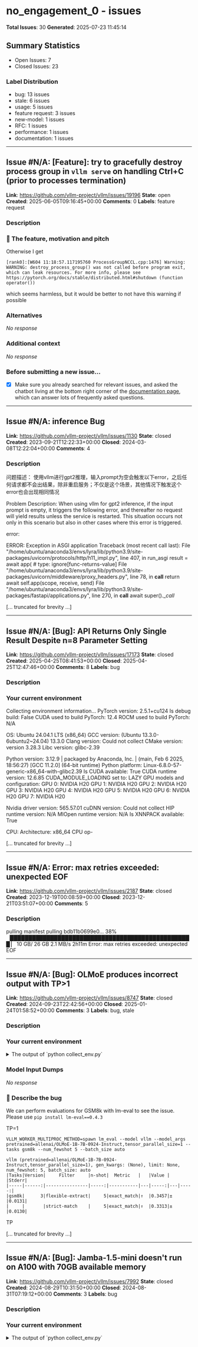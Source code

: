 # no_engagement_0 - issues

**Total Issues**: 30
**Generated**: 2025-07-23 11:45:14

## Summary Statistics

- Open Issues: 7
- Closed Issues: 23

### Label Distribution

- bug: 13 issues
- stale: 6 issues
- usage: 5 issues
- feature request: 3 issues
- new-model: 1 issues
- RFC: 1 issues
- performance: 1 issues
- documentation: 1 issues

---

## Issue #N/A: [Feature]: try to gracefully destroy process group in `vllm serve` on handling Ctrl+C (prior to processes termination)

**Link**: https://github.com/vllm-project/vllm/issues/19196
**State**: open
**Created**: 2025-06-05T09:16:45+00:00
**Comments**: 0
**Labels**: feature request

### Description

### 🚀 The feature, motivation and pitch

Otherwise I get 
```
[rank0]:[W604 11:18:57.117195760 ProcessGroupNCCL.cpp:1476] Warning: WARNING: destroy_process_group() was not called before program exit, which can leak resources. For more info, please see https://pytorch.org/docs/stable/distributed.html#shutdown (function operator())
```

which seems harmless, but it would be better to not have this warning if possible

### Alternatives

_No response_

### Additional context

_No response_

### Before submitting a new issue...

- [x] Make sure you already searched for relevant issues, and asked the chatbot living at the bottom right corner of the [documentation page](https://docs.vllm.ai/en/latest/), which can answer lots of frequently asked questions.

---

## Issue #N/A: inference Bug

**Link**: https://github.com/vllm-project/vllm/issues/1130
**State**: closed
**Created**: 2023-09-21T12:22:33+00:00
**Closed**: 2024-03-08T12:22:04+00:00
**Comments**: 4

### Description

问题描述：
使用vllm进行gpt2推理，输入prompt为空会触发以下error，之后任何请求都不会出结果，除非重启服务；不仅是这个场景，其他情况下触发这个error也会出现相同情况

Problem Description:
When using vllm for gpt2 inference, if the input prompt is empty, it triggers the following error, and thereafter no request will yield results unless the service is restarted. This situation occurs not only in this scenario but also in other cases where this error is triggered.

error:

ERROR:    Exception in ASGI application
Traceback (most recent call last):
  File "/home/ubuntu/anaconda3/envs/lyra/lib/python3.9/site-packages/uvicorn/protocols/http/h11_impl.py", line 407, in run_asgi
    result = await app(  # type: ignore[func-returns-value]
  File "/home/ubuntu/anaconda3/envs/lyra/lib/python3.9/site-packages/uvicorn/middleware/proxy_headers.py", line 78, in __call__
    return await self.app(scope, receive, send)
  File "/home/ubuntu/anaconda3/envs/lyra/lib/python3.9/site-packages/fastapi/applications.py", line 270, in __call__
    await super().__call_

[... truncated for brevity ...]

---

## Issue #N/A: [Bug]: API Returns Only Single Result Despite n=8 Parameter Setting

**Link**: https://github.com/vllm-project/vllm/issues/17173
**State**: closed
**Created**: 2025-04-25T08:41:53+00:00
**Closed**: 2025-04-25T12:47:46+00:00
**Comments**: 8
**Labels**: bug

### Description

### Your current environment

Collecting environment information...
PyTorch version: 2.5.1+cu124
Is debug build: False
CUDA used to build PyTorch: 12.4
ROCM used to build PyTorch: N/A

OS: Ubuntu 24.04.1 LTS (x86_64)
GCC version: (Ubuntu 13.3.0-6ubuntu2~24.04) 13.3.0
Clang version: Could not collect
CMake version: version 3.28.3
Libc version: glibc-2.39

Python version: 3.12.9 | packaged by Anaconda, Inc. | (main, Feb  6 2025, 18:56:27) [GCC 11.2.0] (64-bit runtime)
Python platform: Linux-6.8.0-57-generic-x86_64-with-glibc2.39
Is CUDA available: True
CUDA runtime version: 12.6.85
CUDA_MODULE_LOADING set to: LAZY
GPU models and configuration: 
GPU 0: NVIDIA H20
GPU 1: NVIDIA H20
GPU 2: NVIDIA H20
GPU 3: NVIDIA H20
GPU 4: NVIDIA H20
GPU 5: NVIDIA H20
GPU 6: NVIDIA H20
GPU 7: NVIDIA H20

Nvidia driver version: 565.57.01
cuDNN version: Could not collect
HIP runtime version: N/A
MIOpen runtime version: N/A
Is XNNPACK available: True

CPU:
Architecture:                         x86_64
CPU op-

[... truncated for brevity ...]

---

## Issue #N/A: Error: max retries exceeded: unexpected EOF

**Link**: https://github.com/vllm-project/vllm/issues/2187
**State**: closed
**Created**: 2023-12-19T00:08:59+00:00
**Closed**: 2023-12-21T03:51:07+00:00
**Comments**: 5

### Description

pulling manifest 
pulling bdb11b0699e0...  38% ▕██████████████████████████████████████████████████                                                                                   ▏  10 GB/ 26 GB  2.1 MB/s   2h11m
Error: max retries exceeded: unexpected EOF

---

## Issue #N/A: [Bug]: OLMoE produces incorrect output with TP>1

**Link**: https://github.com/vllm-project/vllm/issues/8747
**State**: closed
**Created**: 2024-09-23T22:42:56+00:00
**Closed**: 2025-01-24T01:58:52+00:00
**Comments**: 3
**Labels**: bug, stale

### Description

### Your current environment

<details>
<summary>The output of `python collect_env.py`</summary>

```text
Your output of `python collect_env.py` here
```

</details>


### Model Input Dumps

_No response_

### 🐛 Describe the bug

We can perform evaluations for GSM8k with lm-eval to see the issue. Please use `pip install lm-eval==0.4.3`

TP=1
```
VLLM_WORKER_MULTIPROC_METHOD=spawn lm_eval --model vllm --model_args pretrained=allenai/OLMoE-1B-7B-0924-Instruct,tensor_parallel_size=1 --tasks gsm8k --num_fewshot 5 --batch_size auto

vllm (pretrained=allenai/OLMoE-1B-7B-0924-Instruct,tensor_parallel_size=1), gen_kwargs: (None), limit: None, num_fewshot: 5, batch_size: auto
|Tasks|Version|     Filter     |n-shot|  Metric   |   |Value |   |Stderr|
|-----|------:|----------------|-----:|-----------|---|-----:|---|-----:|
|gsm8k|      3|flexible-extract|     5|exact_match|↑  |0.3457|±  |0.0131|
|     |       |strict-match    |     5|exact_match|↑  |0.3313|±  |0.0130|
```

TP

[... truncated for brevity ...]

---

## Issue #N/A: [Bug]: Jamba-1.5-mini doesn't run on A100 with 70GB available memory

**Link**: https://github.com/vllm-project/vllm/issues/7992
**State**: closed
**Created**: 2024-08-29T10:31:50+00:00
**Closed**: 2024-08-31T07:19:12+00:00
**Comments**: 3
**Labels**: bug

### Description

### Your current environment

<details>
<summary>The output of `python collect_env.py`</summary>

```text
Collecting environment information...
WARNING 08-29 10:29:48 cuda.py:22] You are using a deprecated `pynvml` package. Please install `nvidia-ml-py` instead, and make sure to uninstall `pynvml`. When both of them are installed, `pynvml` will take precedence and cause errors. See https://pypi.org/project/pynvml for more information.
PyTorch version: 2.4.0+cu121
Is debug build: False
CUDA used to build PyTorch: 12.1
ROCM used to build PyTorch: N/A

OS: Ubuntu 20.04.6 LTS (x86_64)
GCC version: (Ubuntu 9.4.0-1ubuntu1~20.04.2) 9.4.0
Clang version: Could not collect
CMake version: version 3.29.3
Libc version: glibc-2.31

Python version: 3.11.9 (main, Apr 19 2024, 16:48:06) [GCC 11.2.0] (64-bit runtime)
Python platform: Linux-5.15.0-1068-azure-x86_64-with-glibc2.31
Is CUDA available: True
CUDA runtime version: 12.4.131
CUDA_MODULE_LOADING set to: LAZY
GPU models and c

[... truncated for brevity ...]

---

## Issue #N/A: [Usage]: Why AWQ quantization does not support expert parallelism?

**Link**: https://github.com/vllm-project/vllm/issues/15760
**State**: open
**Created**: 2025-03-30T03:18:28+00:00
**Comments**: 1
**Labels**: usage, stale

### Description

### Your current environment

PyTorch version: 2.6.0+cu124
Is debug build: False
CUDA used to build PyTorch: 12.4
ROCM used to build PyTorch: N/A

OS: Ubuntu 22.04.3 LTS (x86_64)
GCC version: (Ubuntu 11.4.0-1ubuntu1~22.04) 11.4.0
Clang version: Could not collect
CMake version: version 3.26.0
Libc version: glibc-2.35

Python version: 3.12.9 | packaged by Anaconda, Inc. | (main, Feb  6 2025, 18:56:27) [GCC 11.2.0] (64-bit runtime)
Python platform: Linux-6.2.0-39-generic-x86_64-with-glibc2.35
Is CUDA available: True
CUDA runtime version: 12.4.99
CUDA_MODULE_LOADING set to: LAZY
GPU models and configuration: 
GPU 0: NVIDIA A40
GPU 1: NVIDIA A40

Nvidia driver version: 560.35.03


### How would you like to use vllm

I want to run Deepseek-V3-AWQ with expert parallelism, but I get a error saying " Expert fused Parallelism is not supported for Marlin MoE method". I want to know whether awq can achieve expert parallelism under the current vllm architecture.
"


### Before submitting a new issu

[... truncated for brevity ...]

---

## Issue #N/A: Understanding about LLM class from vllm

**Link**: https://github.com/vllm-project/vllm/issues/2380
**State**: closed
**Created**: 2024-01-08T10:26:43+00:00
**Closed**: 2024-04-03T15:43:34+00:00
**Comments**: 1

### Description

is LLM class from vllm is asynchronous by nature ?
why am i asking this from the [slides](https://docs.google.com/presentation/d/1QL-XPFXiFpDBh86DbEegFXBXFXjix4v032GhShbKf3s/edit#slide=id.g24ad94a0065_0_84) on the first meetup  it has mentioned that llm is synchronous rather api_server and openai_server are asynchronous ?

if that is true ,how to call the llm model asynchronously ?

correct me if i am wrong !
TIA

---

## Issue #N/A: Where does the default number 43328 of KV cache come from and How can I change it?

**Link**: https://github.com/vllm-project/vllm/issues/11391
**State**: closed
**Created**: 2024-12-21T06:11:52+00:00
**Closed**: 2025-04-21T02:10:11+00:00
**Comments**: 2
**Labels**: usage, stale

### Description

### Your current environment

```text
The output of `python collect_env.py`
```
Not an technical issue, not related to environment.

### How would you like to use vllm

I have encountered "The model's max seq len (56000) is larger than the maximum number of tokens that can be stored in KV cache (43328)" numerous times. Although it can be solved by setting a smaller --max-model-len parameter, it's actually an issue when you really want to set a large --max-model-len for a large context. What makes it more complicated is that the KV cache number changes automatically when we set different --max-model-len. My question is: 1) can we change the size of KV cache? 2) how? 3) Anyway for us user to manage the KV cache issue more directly?

Thanks
George


### Before submitting a new issue...

- [X] Make sure you already searched for relevant issues, and asked the chatbot living at the bottom right corner of the [documentation page](https://docs.vllm.ai/en/latest/), which can answer lots 

[... truncated for brevity ...]

---

## Issue #N/A: [Bug]: Could not `pip install vllm` inside dockerfile after certain commit in `main` branch

**Link**: https://github.com/vllm-project/vllm/issues/9226
**State**: closed
**Created**: 2024-10-10T05:47:12+00:00
**Closed**: 2024-10-11T19:57:40+00:00
**Comments**: 6
**Labels**: bug

### Description

### Your current environment

<details>
<summary>The output of `python collect_env.py`</summary>

```text
Collecting environment information...
PyTorch version: 2.4.0
Is debug build: False
CUDA used to build PyTorch: 12.1
ROCM used to build PyTorch: N/A

OS: Ubuntu 22.04.3 LTS (x86_64)
GCC version: (Ubuntu 11.4.0-1ubuntu1~22.04) 11.4.0
Clang version: Could not collect
CMake version: version 3.26.4
Libc version: glibc-2.35

Python version: 3.11.9 (main, Apr 19 2024, 16:48:06) [GCC 11.2.0] (64-bit runtime)
Python platform: Linux-5.15.25-051525-generic-x86_64-with-glibc2.35
Is CUDA available: True
CUDA runtime version: 12.1.105
CUDA_MODULE_LOADING set to: LAZY
GPU models and configuration:
GPU 0: NVIDIA GeForce RTX 4090
GPU 1: NVIDIA GeForce RTX 4090

Nvidia driver version: 545.23.08
cuDNN version: Could not collect
HIP runtime version: N/A
MIOpen runtime version: N/A
Is XNNPACK available: True

CPU:
Architecture:                    x86_64
CPU op-mode(s)

[... truncated for brevity ...]

---

## Issue #N/A: H800 support

**Link**: https://github.com/vllm-project/vllm/issues/1143
**State**: closed
**Created**: 2023-09-22T09:30:51+00:00
**Closed**: 2024-03-08T12:24:17+00:00
**Comments**: 2

### Description

does vllm compatible with the gpu of H800

---

## Issue #N/A: [Usage]: The results of the model depend on the number of GPUs.

**Link**: https://github.com/vllm-project/vllm/issues/7645
**State**: closed
**Created**: 2024-08-19T05:08:51+00:00
**Closed**: 2024-12-19T02:04:30+00:00
**Comments**: 4
**Labels**: usage, stale

### Description

### Your current environment

**package version**
- vllm: 0.2.6
- python: 3.9

**Phenomenon**
- The output of the same model is different when using only one gpu and two.
- the same environment
- the same arguments

### How would you like to use vllm

I would like to get the same result even if the number of gpu is used differently when referring using vLLM.
The code I used is as follows.

```python
payload = json.dumps({
  "model_name": model_name,
  "prompt": output_ex['model_input'],
  "max_tokens": 1024,
  "stream": False,
  "top_p": 0.9,
  "temperature": 0.01,
  "presence_penalty": 1.0,
  "stop_token_ids": [2],
  "best_of": 1
})

headers = {
'Content-Type': 'application/json'
}

response = requests.request("POST", url, headers=headers, data=payload)
```
<br><br>

- when using only one gpu
  - output: "" (=empty)
- when using twon gpu
  - output: "No answer found."

<br><br>

Has anyone experienced a phenomenon like me where the output comes ou

[... truncated for brevity ...]

---

## Issue #N/A: [Bug]: Speculative Decoding + FlashInfer + benchmark_serving.py TransferEncodingError ISSUE

**Link**: https://github.com/vllm-project/vllm/issues/6885
**State**: closed
**Created**: 2024-07-29T04:41:40+00:00
**Closed**: 2024-08-05T15:05:06+00:00
**Comments**: 3
**Labels**: bug

### Description

### Your current environment

Collecting environment information...
PyTorch version: 2.3.1+cu121
Is debug build: False
CUDA used to build PyTorch: 12.1
ROCM used to build PyTorch: N/A

OS: Ubuntu 22.04.4 LTS (x86_64)
GCC version: (Ubuntu 11.4.0-1ubuntu1~22.04) 11.4.0
Clang version: Could not collect
CMake version: version 3.30.1
Libc version: glibc-2.35

Python version: 3.10.12 (main, Nov 20 2023, 15:14:05) [GCC 11.4.0] (64-bit runtime)
Python platform: Linux-5.15.0-72-generic-x86_64-with-glibc2.35
Is CUDA available: True
CUDA runtime version: 12.5.40
CUDA_MODULE_LOADING set to: LAZY
GPU models and configuration: GPU 0: NVIDIA A100-SXM4-80GB
Nvidia driver version: 535.183.01
cuDNN version: Probably one of the following:
/usr/lib/x86_64-linux-gnu/libcudnn.so.9.1.0
/usr/lib/x86_64-linux-gnu/libcudnn_adv.so.9.1.0
/usr/lib/x86_64-linux-gnu/libcudnn_cnn.so.9.1.0
/usr/lib/x86_64-linux-gnu/libcudnn_engines_precompiled.so.9.1.0
/usr/lib/x86_64-linux-gnu/libcudnn_engin

[... truncated for brevity ...]

---

## Issue #N/A: [Feature]: vLLM DP=2 didn't speed up the training as low batch size.

**Link**: https://github.com/vllm-project/vllm/issues/17129
**State**: closed
**Created**: 2025-04-24T17:54:11+00:00
**Closed**: 2025-04-24T19:02:17+00:00
**Comments**: 5
**Labels**: feature request

### Description

### 🚀 The feature, motivation and pitch

Hi team,

First of all, thanks for the recent efforts, especially to @qgallouedec, for supporting the new `data_parallel_size` feature in vLLM. I tested the `vllm-serve-dp` branch with `data_parallel_size=2`, and confirmed that it launches two processes for rollouts as expected. Great work!

However, **the speedup of having `data_parallel_size=2` isn't quite as significant as I hoped**. In my previous setup using a single GPU, I was achieving around 4000–6000 toks/s generation. With `data_parallel_size=2`, this drops to only 1000–1200 tokens/s per process, which results in an overall slower or comparable throughput.

It seems that the GPUs may be underutilized, possibly waiting on input (prompts/questions) to arrive. I suspect the issue could be mitigated by **allowing larger batch sizes for generation in the vLLM server, while keeping a smaller batch size for gradient calculations to avoid OOM errors.**

I’m reporting this primarily for visibil

[... truncated for brevity ...]

---

## Issue #N/A: [Bug]: AMD Instinct MI210 + vllm fail to run deepseek-r1-awq model, any solutions please? Is there any other deepseek-r1-671b models that can run succesfully on AMD Instinct MI210 + vllm? Thanks!

**Link**: https://github.com/vllm-project/vllm/issues/16386
**State**: open
**Created**: 2025-04-10T03:42:15+00:00
**Comments**: 1
**Labels**: bug

### Description

### Your current environment

<details>
<summary>The output of `python collect_env.py`</summary>

```text
INFO 04-10 03:25:29 [__init__.py:207] Automatically detected platform rocm.
Collecting environment information...
PyTorch version: 2.7.0a0+git6c0e746
Is debug build: False
CUDA used to build PyTorch: N/A
ROCM used to build PyTorch: 6.3.42133-1b9c17779

OS: Ubuntu 22.04.5 LTS (x86_64)
GCC version: (Ubuntu 11.4.0-1ubuntu1~22.04) 11.4.0
Clang version: 18.0.0git (https://github.com/RadeonOpenCompute/llvm-project roc-6.3.1 24491 1e0fda770a2079fbd71e4b70974d74f62fd3af10)
CMake version: version 3.31.4
Libc version: glibc-2.35

Python version: 3.12.9 (main, Feb  5 2025, 08:49:00) [GCC 11.4.0] (64-bit runtime)
Python platform: Linux-5.15.0-136-generic-x86_64-with-glibc2.35
Is CUDA available: True
CUDA runtime version: Could not collect
CUDA_MODULE_LOADING set to: LAZY
GPU models and configuration: AMD Instinct MI210 (gfx90a:sramecc+:xnack-)
Nvidia driver version: Could not collect
cuDNN ver

[... truncated for brevity ...]

---

## Issue #N/A: [Bug]: Failed to run docker vllm-cpu-env arm docker on MacOS

**Link**: https://github.com/vllm-project/vllm/issues/11266
**State**: closed
**Created**: 2024-12-17T18:51:42+00:00
**Closed**: 2024-12-18T16:05:04+00:00
**Comments**: 4
**Labels**: bug

### Description

### Your current environment

<details>
<summary>The output of `python collect_env.py`</summary>

```text
Your output of `python collect_env.py` here
```

</details>


### Model Input Dumps

_No response_

### 🐛 Describe the bug

After building Docker Images with [Dockerfile.arm](https://docs.vllm.ai/en/latest/getting_started/arm-installation.html), it built successfully but when attempts to run `docker run -it \
             --rm \
             --network=host \
             vllm-cpu-env --device="cpu" --disable_async_output_proc --enforce-eager --model=Qwen/Qwen2.5-1.5B-Instruct --dtype=float16`. it gets error in :
`File "/usr/local/lib/python3.10/dist-packages/vllm/utils.py", line 1639, in resolve_obj_by_qualname
    module_name, obj_name = qualname.rsplit(".", 1)
`
I am running on MacStudio Ultra and env is collected by building `Dockerfile.arm` file by executing `docker build -f Dockerfile.arm -t vllm-cpu-env --shm-size=4g .`

### Before submitting a new issue...

- 

[... truncated for brevity ...]

---

## Issue #N/A: [New Model]: CohereForCausalLM Support request 

**Link**: https://github.com/vllm-project/vllm/issues/3546
**State**: closed
**Created**: 2024-03-21T06:11:59+00:00
**Closed**: 2024-03-21T06:17:40+00:00
**Comments**: 1
**Labels**: new-model

### Description

### The model to consider.

ValueError: Model architectures ['CohereForCausalLM'] are not supported for now

![1711001492046](https://github.com/vllm-project/vllm/assets/7098003/c9f431ec-bb69-4903-9bdd-0073fef03ade)


### The closest model vllm already supports.

_No response_

### What's your difficulty of supporting the model you want?

_No response_

---

## Issue #N/A: Running multiple cards in parallel is slower(nearly twice) than a single card

**Link**: https://github.com/vllm-project/vllm/issues/935
**State**: closed
**Created**: 2023-09-03T02:40:06+00:00
**Closed**: 2024-03-08T11:13:14+00:00
**Comments**: 2

### Description

Hi, when I am running four A100 with parameter tensor_parallel_size is 4 in parallel, I found that the speed  is slower(nearly twice) than a single card. can you explain what causes this and how to solve it. Thank you.

---

## Issue #N/A: [Bug]: Model architectures ['LlavaForConditionalGeneration'] are not supported for now.

**Link**: https://github.com/vllm-project/vllm/issues/9377
**State**: closed
**Created**: 2024-10-15T15:26:44+00:00
**Closed**: 2024-10-16T08:47:29+00:00
**Comments**: 11
**Labels**: bug

### Description

### Your current environment

<details>
<summary>The output of `python collect_env.py`</summary>

```text
WARNING 10-15 15:24:09 cuda.py:22] You are using a deprecated `pynvml` package. Please install `nvidia-ml-py` instead, and make sure to uninstall `pynvml`. When both of them are installed, `pynvml` will take precedence and cause errors. See https://pypi.org/project/pynvml for more information.
Warning: Your installation of OpenCV appears to be broken: module 'cv2.dnn' has no attribute 'DictValue'.Please follow the instructions at https://github.com/opencv/opencv-python/issues/884 to correct your environment. The import of cv2 has been skipped.
PyTorch version: 2.4.0+cu121
Is debug build: False
CUDA used to build PyTorch: 12.1
ROCM used to build PyTorch: N/A

OS: Ubuntu 22.04.4 LTS (x86_64)
GCC version: (Ubuntu 11.4.0-1ubuntu1~22.04) 11.4.0
Clang version: Could not collect
CMake version: version 3.30.2
Libc version: glibc-2.35

Python version: 3.10.12 (main, Jul 29 

[... truncated for brevity ...]

---

## Issue #N/A: [Bug]: Qwen2.5-Math-RM-72B Online Inference Fails

**Link**: https://github.com/vllm-project/vllm/issues/11446
**State**: closed
**Created**: 2024-12-24T03:05:09+00:00
**Closed**: 2024-12-24T09:54:31+00:00
**Comments**: 5
**Labels**: bug

### Description

### Your current environment

<details>
<summary>The output of `python collect_env.py`</summary>

```text
Collecting environment information...
PyTorch version: 2.5.1+cu124
Is debug build: False
CUDA used to build PyTorch: 12.4
ROCM used to build PyTorch: N/A

OS: Ubuntu 22.04.5 LTS (x86_64)
GCC version: (Ubuntu 11.4.0-1ubuntu1~22.04) 11.4.0
Clang version: 14.0.0-1ubuntu1.1
CMake version: Could not collect
Libc version: glibc-2.35

Python version: 3.10.12 (main, Nov  6 2024, 20:22:13) [GCC 11.4.0] (64-bit runtime)
Python platform: Linux-6.5.0-1025-gcp-x86_64-with-glibc2.35
Is CUDA available: True
CUDA runtime version: 12.4.131
CUDA_MODULE_LOADING set to: LAZY
GPU models and configuration: 
GPU 0: NVIDIA H100 80GB HBM3
GPU 1: NVIDIA H100 80GB HBM3
GPU 2: NVIDIA H100 80GB HBM3
GPU 3: NVIDIA H100 80GB HBM3
GPU 4: NVIDIA H100 80GB HBM3
GPU 5: NVIDIA H100 80GB HBM3
GPU 6: NVIDIA H100 80GB HBM3
GPU 7: NVIDIA H100 80GB HBM3

Nvidia driver version: 550.90.07
c

[... truncated for brevity ...]

---

## Issue #N/A: [Usage]: Persistent Errors with vllm serve on Neuron Device: Model architectures ['LlamaForCausalLM'] failed to be inspected. 

**Link**: https://github.com/vllm-project/vllm/issues/10932
**State**: closed
**Created**: 2024-12-05T18:49:34+00:00
**Closed**: 2024-12-09T21:53:25+00:00
**Comments**: 7
**Labels**: usage

### Description

### Your current environment

Hello vLLM Development Team,
I am encountering persistent issues when trying to run the ```vllm serve``` command for the ```meta-llama/Llama-3.2-1B``` model on an AWS EC2 inf2 instance with the Neuron AMI. Despite following all the recommended installation and upgrade steps, and adjusting the numpy versions as per the guidelines, the issue persists.

I already referred the issues I could find such as:

https://github.com/vllm-project/vllm/issues/9624
https://github.com/vllm-project/vllm/issues/9713
https://github.com/vllm-project/vllm/issues/9624

Here is the way I installed the vllm under the instruction guideline through:
[](https://docs.vllm.ai/en/latest/getting_started/neuron-installation.html)
<img width="1145" alt="image" src="https://github.com/user-attachments/assets/66a1bb4b-31f7-44b7-a14a-9b69bd2e719a">

I already tried to reinstall or upgrade the vllm under the instruction above many times, also tried to set the numpy versions. Stil

[... truncated for brevity ...]

---

## Issue #N/A: [RFC]: layer-wise kv cache offloading to enable larger batches

**Link**: https://github.com/vllm-project/vllm/issues/15123
**State**: open
**Created**: 2025-03-19T11:04:38+00:00
**Comments**: 3
**Labels**: RFC, stale

### Description

### Motivation.

I tested on some large models like qwen-32B on H100.

There are totally 64 layers. 

The compute cost for each layer is about 470 μs, and the transfer of the kv cache tensor for a layer is 10 ms.

If we offload the gpu kv cache to cpu, and load it back ahead of 32 layers, we can enable double batches.

Is there anyone doing the same thing? 

I draw a picture with 6 layers and 2 blocks share the same gpu cache.
![Image](https://github.com/user-attachments/assets/0f871ced-0b0c-4b05-be48-8bfce2a619c9)

### Proposed Change.

The kv cache manager and the attention layer

### Feedback Period.

_No response_

### CC List.

_No response_

### Any Other Things.

_No response_

### Before submitting a new issue...

- [x] Make sure you already searched for relevant issues, and asked the chatbot living at the bottom right corner of the [documentation page](https://docs.vllm.ai/en/latest/), which can answer lots of frequently asked questions.

---

## Issue #N/A: [Bug]: new bug after loosening type check on `llava_onevision.py`

**Link**: https://github.com/vllm-project/vllm/issues/15078
**State**: closed
**Created**: 2025-03-19T03:19:23+00:00
**Closed**: 2025-03-20T11:24:46+00:00
**Comments**: 24
**Labels**: bug

### Description

### Your current environment

<details>
<summary>The output of `python collect_env.py`</summary>

```text
Collecting environment information...
PyTorch version: 2.5.1+cu118
Is debug build: False
CUDA used to build PyTorch: 11.8
ROCM used to build PyTorch: N/A

OS: Ubuntu 20.04.6 LTS (x86_64)
GCC version: (Ubuntu 9.4.0-1ubuntu1~20.04.1) 9.4.0
Clang version: Could not collect
CMake version: version 3.16.3
Libc version: glibc-2.31

Python version: 3.12.9 | packaged by conda-forge | (main, Mar  4 2025, 22:48:41) [GCC 13.3.0] (64-bit runtime)
Python platform: Linux-5.4.0-146-generic-x86_64-with-glibc2.31
Is CUDA available: True
CUDA runtime version: 12.0.140
CUDA_MODULE_LOADING set to: LAZY
GPU models and configuration: 
GPU 0: NVIDIA GeForce RTX 4090
GPU 1: NVIDIA GeForce RTX 4090
GPU 2: NVIDIA GeForce RTX 4090
GPU 3: NVIDIA GeForce RTX 4090
GPU 4: NVIDIA GeForce RTX 4090
GPU 5: NVIDIA GeForce RTX 4090
GPU 6: NVIDIA GeForce RTX 4090
GPU 7: NVIDIA GeForce RTX 4090

Nvidia driver version: 52

[... truncated for brevity ...]

---

## Issue #N/A: [Bug]: vLLM LoRA Crash when using Dynamic Loading

**Link**: https://github.com/vllm-project/vllm/issues/11702
**State**: closed
**Created**: 2025-01-03T02:49:49+00:00
**Closed**: 2025-01-10T07:56:37+00:00
**Comments**: 7
**Labels**: bug

### Description

### Your current environment

```
root@mistral-7b-lora-7946cc6459-jqx4h:/vllm-workspace# python3 collect_env.py 
Collecting environment information...
PyTorch version: 2.5.0+cu124
Is debug build: False
CUDA used to build PyTorch: 12.4
ROCM used to build PyTorch: N/A

OS: Ubuntu 22.04.4 LTS (x86_64)
GCC version: (Ubuntu 11.4.0-1ubuntu1~22.04) 11.4.0
Clang version: Could not collect
CMake version: Could not collect
Libc version: glibc-2.35

Python version: 3.12.7 (main, Oct  1 2024, 08:52:12) [GCC 11.4.0] (64-bit runtime)
Python platform: Linux-6.6.41-amd64-x86_64-with-glibc2.35
Is CUDA available: True
CUDA runtime version: Could not collect
CUDA_MODULE_LOADING set to: LAZY
GPU models and configuration: GPU 0: NVIDIA H100 80GB HBM3
Nvidia driver version: 535.86.10
cuDNN version: Could not collect
HIP runtime version: N/A
MIOpen runtime version: N/A
Is XNNPACK available: True

CPU:
Architecture:                         x86_64
CPU op-mode(s):                  

[... truncated for brevity ...]

---

## Issue #N/A: [Performance]:

**Link**: https://github.com/vllm-project/vllm/issues/20368
**State**: closed
**Created**: 2025-07-02T10:33:39+00:00
**Closed**: 2025-07-04T09:50:43+00:00
**Comments**: 0
**Labels**: performance

### Description

### Proposal to improve performance

![Image](https://github.com/user-attachments/assets/7c7d91d1-cf2f-4f91-bee7-1fdfcbd0c15b)
I've encountered a phenomenon where when running the DeepSeek V2 Lite Chat MoE model with vLLM's v1 engine, increasing the number of activated experts boosts prefill processing speed by 100%-300%, while decoder speed remains unchanged. Since more activated experts increase computational parameters, speed should decrease – yet it improves. What causes this? I'm not using Expert Parallelism (EP). What mechanisms in vLLM's MoE handling could explain this behavior?

### Report of performance regression

_No response_

### Misc discussion on performance

_No response_

### Your current environment (if you think it is necessary)

```text
The output of `python collect_env.py`
```


### Before submitting a new issue...

- [x] Make sure you already searched for relevant issues, and asked the chatbot living at the bottom right corner of the [documentation page](https://d

[... truncated for brevity ...]

---

## Issue #N/A: [Feature]: In multimodal inference, is it possible to cache textual content and only load images each time to optimize inference efficiency

**Link**: https://github.com/vllm-project/vllm/issues/15608
**State**: open
**Created**: 2025-03-27T08:30:23+00:00
**Comments**: 2
**Labels**: feature request, stale

### Description

### 🚀 The feature, motivation and pitch

In multimodal inference, is it possible to cache textual content and only load images each time to optimize inference efficiency

### Alternatives

_No response_

### Additional context

In multimodal inference, is it possible to cache textual content and only load images each time to optimize inference efficiency

### Before submitting a new issue...

- [x] Make sure you already searched for relevant issues, and asked the chatbot living at the bottom right corner of the [documentation page](https://docs.vllm.ai/en/latest/), which can answer lots of frequently asked questions.

---

## Issue #N/A: [Bug]: Curl failed: Received HTTP/0.9 when not allowed

**Link**: https://github.com/vllm-project/vllm/issues/20119
**State**: open
**Created**: 2025-06-26T08:37:53+00:00
**Comments**: 3
**Labels**: bug

### Description

### Your current environment

<details>
<summary>The output of <code>python collect_env.py</code></summary>

```text
Your output of `python collect_env.py` here
```

</details>


### 🐛 Describe the bug

**Issue Description:**
In a data-parallel scenario, when the --data-parallel-rpc-port argument value conflicts with the vLLM HTTP service port, the service starts without any error logs despite the port collision.

**Actual Behavior:**
When clients send requests, they only receive the error message: "Received HTTP/0.9 when not allowed".

**Expected Behavior:**
The vLLM service should either:

Detect the port conflict during startup and fail with a clear error message, or
Dynamically handle the conflict by selecting an alternative port.

### Before submitting a new issue...

- [x] Make sure you already searched for relevant issues, and asked the chatbot living at the bottom right corner of the [documentation page](https://docs.vllm.ai/en/latest/), which can answer lots of frequently aske

[... truncated for brevity ...]

---

## Issue #N/A: [Bug]: AttributeError: 'Llama_Nemotron_Nano_VL_Config' object has no attribute 'hidden_size'. Did you mean: 'vit_hidden_size'?

**Link**: https://github.com/vllm-project/vllm/issues/19360
**State**: open
**Created**: 2025-06-09T11:41:59+00:00
**Comments**: 4
**Labels**: bug

### Description

### Your current environment

<details>
<summary>The output of <code>python collect_env.py</code></summary>

```text
Collecting environment information...
==============================
        System Info
==============================
OS                           : Debian GNU/Linux 12 (bookworm) (x86_64)
GCC version                  : (Debian 12.2.0-14) 12.2.0
Clang version                : Could not collect
CMake version                : Could not collect
Libc version                 : glibc-2.36

==============================
       PyTorch Info
==============================
PyTorch version              : 2.7.0+cu126
Is debug build               : False
CUDA used to build PyTorch   : 12.6
ROCM used to build PyTorch   : N/A

==============================
      Python Environment
==============================
Python version               : 3.12.6 (main, Sep 27 2024, 06:10:12) [GCC 12.2.0] (64-bit runtime)
Python platform              : Linux-4.4.0-x86_64-with-glibc2.36

=========

[... truncated for brevity ...]

---

## Issue #N/A: [Usage]: Does vLLM support co-hosting multiple models on single server?

**Link**: https://github.com/vllm-project/vllm/issues/11822
**State**: closed
**Created**: 2025-01-08T00:41:24+00:00
**Closed**: 2025-01-21T19:34:21+00:00
**Comments**: 2
**Labels**: usage

### Description

### Your current environment

```text
The output of `python collect_env.py`
```


### How would you like to use vllm

I want to run inference of a [specific model](put link here). I don't know how to integrate it with vllm.


### Before submitting a new issue...

- [X] Make sure you already searched for relevant issues, and asked the chatbot living at the bottom right corner of the [documentation page](https://docs.vllm.ai/en/latest/), which can answer lots of frequently asked questions.

---

## Issue #N/A: [Doc]: Supported Hardware for Quantization Kernels

**Link**: https://github.com/vllm-project/vllm/issues/6979
**State**: closed
**Created**: 2024-07-31T07:16:05+00:00
**Closed**: 2024-07-31T15:33:53+00:00
**Comments**: 1
**Labels**: documentation

### Description

### 📚 The doc issue

I'm confused what "the quantization method is supported" mean?  Ampere arch doesn't support FP8, according to Nvidia. So does this mean the FP8 operation is supported on A100/A800 GPU?  Or just we can conver the weight parameters form FP16 to FP8? 

### Suggest a potential alternative/fix

_No response_

---

